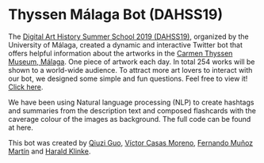 # Thyssen Málaga Bot (DAHSS19)

The <A HREF="http://historiadelartemalaga.uma.es/dahss19/">Digital Art History Summer School 2019 (DAHSS19)</A>, organized by the University of Málaga, created a dynamic and interactive Twitter bot that offers helpful information about the artworks in the <A HREF="https://www.carmenthyssenmalaga.org/">Carmen Thyssen Museum, Málaga</A>. One piece of artwork each day. In total 254 works will be shown to a world-wide audience. To attract more art lovers to interact with our bot, we designed some simple and fun questions. 
Feel free to view it! <a href="https://twitter.com/thyssenmlgbot">Click here</a>.

We have been using Natural language processing (NLP) to create hashtags and summaries from the description text and composed flashcards with the caverage colour of the images as background. <!--For more information, see our presentation [here].--> The full code can be found at here.

This bot was created by <a href="https://twitter.com/next_autumn">Qiuzi Guo</a>, <a href="https://twitter.com/victorcasasm">Víctor Casas Moreno</a>, <a href="https://twitter.com/fdomuma">Fernando Muñoz Martín</a> and <a href="https://twitter.com/HxxxKxxx">Harald Klinke</a>.

